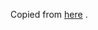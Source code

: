 Copied
from [here](https://github.com/mitesh77/Best-Flutter-UI-Templates/blob/master/best_flutter_ui_templates/lib/fitness_app/fitness_app_theme.dart)
.
